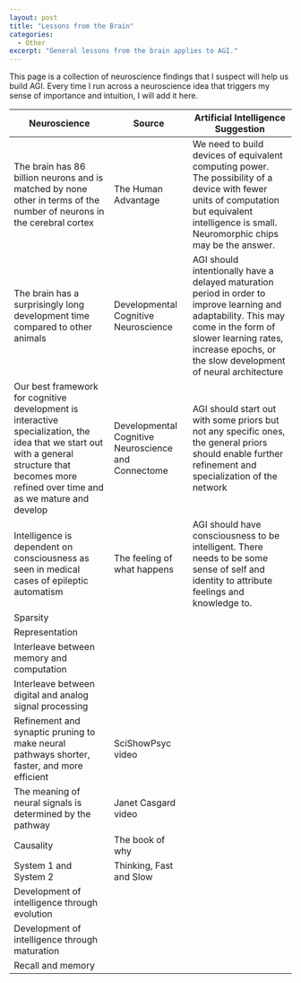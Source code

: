 ```yaml
---
layout: post
title: "Lessons from the Brain"
categories:
  - Other
excerpt: "General lessons from the brain applies to AGI."
---
```


This page is a collection of neuroscience findings that I suspect will help us build AGI. Every time I run across a neuroscience idea that triggers my sense of importance and intuition, I will add it here.

| Neuroscience | Source | Artificial Intelligence Suggestion |
|--------------|--------|-------------------------|
| The brain has 86 billion neurons and is matched by none other in terms of the number of neurons in the cerebral cortex | The Human Advantage | We need to build devices of equivalent computing power. The possibility of a device with fewer units of computation but equivalent intelligence is small. Neuromorphic chips may be the answer. |
| The brain has a surprisingly long development time compared to other animals | Developmental Cognitive Neuroscience | AGI should intentionally have a delayed maturation period in order to improve learning and adaptability. This may come in the form of slower learning rates, increase epochs, or the slow development of neural architecture |
| Our best framework for cognitive development is interactive specialization, the idea that we start out with a general structure that becomes more refined over time and as we mature and develop | Developmental Cognitive Neuroscience and Connectome | AGI should start out with some priors but not any specific ones, the general priors should enable further refinement and specialization of the network |
| Intelligence is dependent on consciousness as seen in medical cases of epileptic automatism | The feeling of what happens | AGI should have consciousness to be intelligent. There needs to be some sense of self and identity to attribute feelings and knowledge to. |
| Sparsity |||
| Representation |||
| Interleave between memory and computation |||
| Interleave between digital and analog signal processing |||
| Refinement and synaptic pruning to make neural pathways shorter, faster, and more efficient | SciShowPsyc video ||
| The meaning of neural signals is determined by the pathway | Janet Casgard video ||
| Causality | The book of why ||
| System 1 and System 2 | Thinking, Fast and Slow ||
| Development of intelligence through evolution  |||
| Development of intelligence through maturation  |||
| Recall and memory |||
